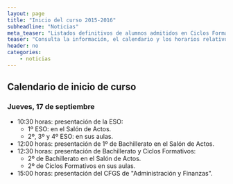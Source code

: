 ```yaml
---
layout: page
title: "Inicio del curso 2015-2016"
subheadline: "Noticias"
meta_teaser: "Listados definitivos de alumnos admitidos en Ciclos Formativos para el curso 2015-2016 en el período extraordinario."
teaser: "Consulta la información, el calendario y los horarios relativos al inicio del curso 2015-2016."
header: no
categories:
    - noticias
---
```



## Calendario de inicio de curso

### Jueves, 17 de septiembre

* 10:30 horas: presentación de la ESO:
  * 1º ESO: en el Salón de Actos.
  * 2º, 3º y 4º ESO: en sus aulas.
* 12:00 horas: presentación de 1º de Bachillerato en el Salón de Actos.
* 12:30 horas: presentación de Bachillerato y Ciclos Formativos:
  * 2º de Bachillerato en el Salón de Actos.
  * 2º de Ciclos Formativos en sus aulas.
* 15:00 horas: presentación del CFGS de "Administración y Finanzas".

